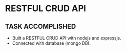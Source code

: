 # RESTFUL CRUD API
## TASK ACCOMPLISHED
* Built a RESTFUL CRUD API with nodejs and expressjs.
* Connected with database (mongo DB).
